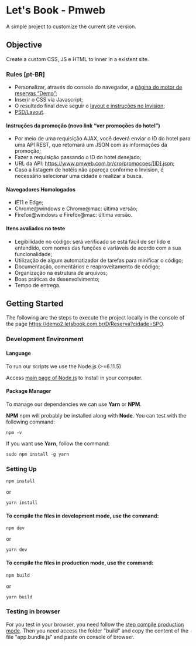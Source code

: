 # Let's Book - Pmweb

A simple project to customize the current site version.

## Objective

Create a custom CSS, JS e HTML to inner in a existent site.

### Rules [pt-BR]

* Personalizar, através do console do navegador, a [página do motor de reservas “Demo”](https://demo2.letsbook.com.br/D/Reserva?cidade=SPO);
* Inserir o CSS via Javascript;
* O resultado final deve seguir o [layout e instruções no Invision](https://invis.io/X5BHNPZ78);
* [PSD/Layout](https://drive.google.com/drive/folders/0B38p73G5KzgKeTUwMGxvcDhySWc?usp=sharing).

#### Instruções da promoção (novo link “ver promoções do hotel”)

* Por meio de uma requisição AJAX, você deverá enviar o ID do hotel para uma API REST, que retornará um JSON com as informações da promoção;
* Fazer a requisição passando o ID do hotel desejado;
* URL da API: https://www.pmweb.com.br/cro/promocoes/[ID].json;
* Caso a listagem de hotéis não apareça conforme o Invision, é necessário selecionar uma cidade e realizar a busca.

#### Navegadores Homologados

* IE11 e Edge;
* Chrome@windows e Chrome@mac: última versão;
* Firefox@windows e Firefox@mac: última versão.

#### Itens avaliados no teste

* Legibilidade no código: será verificado se está fácil de ser lido e entendido, com nomes das funções e variáveis de acordo com a sua funcionalidade;
* Utilização de algum automatizador de tarefas para minificar o código;
* Documentação, comentários e reaproveitamento de código;
* Organização na estrutura de arquivos;
* Boas práticas de desenvolvimento;
* Tempo de entrega.

## Getting Started

The following are the steps to execute the project locally in the console of the page https://demo2.letsbook.com.br/D/Reserva?cidade=SPO.

### Development Environment

#### Language

To run our scripts we use the Node.js (>=6.11.5)

Access [main page of Node.js](https://nodejs.org/en/download/) to Install in your computer.

#### Package Manager

To manage our dependencies we can use **Yarn** or **NPM**.

**NPM** npm will probably be installed along with **Node**. You can test with the following command:
```
npm -v
```

If you want use **Yarn**, follow the command:
```
sudo npm install -g yarn
```

### Setting Up

```
npm install
```
or
```
yarn install
```

#### To compile the files in development mode, use the command:
```
npm dev
```
or
```
yarn dev
```

#### To compile the files in production mode, use the command:
```
npm build
```
or
```
yarn build
```
### Testing in browser
For you test in your browser, you need follow the [step compile production mode](#to-compile-the-files-in-production-mode-use-the-command). Then you need access the folder "build" and copy the content of the file "app.bundle.js" and paste on console of browser.
